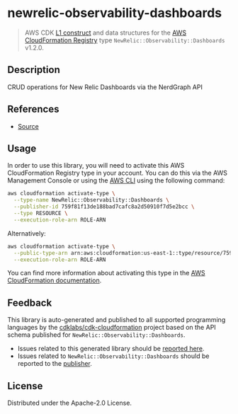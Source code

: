 # newrelic-observability-dashboards

> AWS CDK [L1 construct] and data structures for the [AWS CloudFormation Registry] type `NewRelic::Observability::Dashboards` v1.2.0.

[L1 construct]: https://docs.aws.amazon.com/cdk/latest/guide/constructs.html
[AWS CloudFormation Registry]: https://docs.aws.amazon.com/AWSCloudFormation/latest/UserGuide/registry.html

## Description

CRUD operations for New Relic Dashboards via the NerdGraph API

## References

* [Source](https://github.com/newrelic-experimental/newrelic-cloudformation-resource-providers-dashboards)

## Usage

In order to use this library, you will need to activate this AWS CloudFormation Registry type in your account. You can do this via the AWS Management Console or using the [AWS CLI](https://aws.amazon.com/cli/) using the following command:

```sh
aws cloudformation activate-type \
  --type-name NewRelic::Observability::Dashboards \
  --publisher-id 759f81f13de188bad7cafc8a2d50910f7d5e2bcc \
  --type RESOURCE \
  --execution-role-arn ROLE-ARN
```

Alternatively:

```sh
aws cloudformation activate-type \
  --public-type-arn arn:aws:cloudformation:us-east-1::type/resource/759f81f13de188bad7cafc8a2d50910f7d5e2bcc/NewRelic-Observability-Dashboards \
  --execution-role-arn ROLE-ARN
```

You can find more information about activating this type in the [AWS CloudFormation documentation](https://docs.aws.amazon.com/AWSCloudFormation/latest/UserGuide/registry-public.html).

## Feedback

This library is auto-generated and published to all supported programming languages by the [cdklabs/cdk-cloudformation] project based on the API schema published for `NewRelic::Observability::Dashboards`.

* Issues related to this generated library should be [reported here](https://github.com/cdklabs/cdk-cloudformation/issues/new?title=Issue+with+%40cdk-cloudformation%2Fnewrelic-observability-dashboards+v1.2.0).
* Issues related to `NewRelic::Observability::Dashboards` should be reported to the [publisher](https://github.com/newrelic-experimental/newrelic-cloudformation-resource-providers-dashboards).

[cdklabs/cdk-cloudformation]: https://github.com/cdklabs/cdk-cloudformation

## License

Distributed under the Apache-2.0 License.
